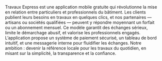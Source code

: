 Travaux Express est une application mobile gratuite qui révolutionne la mise en relation entre particuliers et professionnels du bâtiment. Les clients publient leurs besoins en travaux en quelques clics, et nos partenaires — artisans ou sociétés qualifiées — peuvent y répondre moyennant un forfait ou un abonnement mensuel. Ce modèle garantit des échanges sérieux, limite le démarchage abusif, et valorise les professionnels engagés. L’application propose un système de paiement sécurisé, un tableau de bord intuitif, et une messagerie interne pour fluidifier les échanges. Notre ambition : devenir la référence locale pour les travaux du quotidien, en misant sur la simplicité, la transparence et la confiance. 
